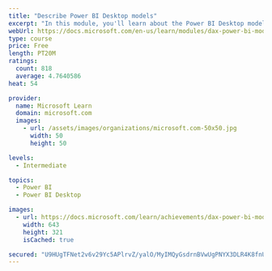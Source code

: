 ```yaml
---
title: "Describe Power BI Desktop models"
excerpt: "In this module, you'll learn about the Power BI Desktop model structure, star schema design basics, analytics queries, and report visual configuration. This module provides a strong foundation on which you can learn to optimize model designs and add model calculations."
webUrl: https://docs.microsoft.com/en-us/learn/modules/dax-power-bi-models/
type: course
price: Free
length: PT20M
ratings:
  count: 818
  average: 4.7640586
heat: 54

provider:
  name: Microsoft Learn
  domain: microsoft.com
  images:
    - url: /assets/images/organizations/microsoft.com-50x50.jpg
      width: 50
      height: 50

levels:
  - Intermediate

topics:
  - Power BI
  - Power BI Desktop

images:
  - url: https://docs.microsoft.com/learn/achievements/dax-power-bi-models-social.png
    width: 643
    height: 321
    isCached: true

secured: "U9HUgTFNet2v6v29Yc5APlrvZ/yalO/MyIMQyGsdrnBVwUgPNYX3DLR4K8fnUuI2H1Rf5uLh2zrg9O9zohtd1/KH/6fb2xBvI5J3ZeSepMCejQaCvQDybx3W+r17kbLsF6suxV4y391yAfj8gIEHw6mxrW7LK/hkTZiIH7syzPVlacqdyBgbRRwvaB36wXZdk/fub+KnJjHilZO5VTfWn4OOyOlBSSwHcvVfrzuUtvdUjs9c3OhlIhfdwy+svR0d8iBtXKjzgSL5k2t3RWyjxCGWWhmUyICH/zMXsELv6NmECj/gzzKyv/8Y1gGjrcZ3Vd2eP7nQLWOf81eoHnxhaswObyLMySu6HBTDT9aPUR3JrWrOsoTGB+DIVKTXvRphECeB0JJZD5darA/UpU8i2CheOyTqGt01w4j8DRYuTJg=;kkp8LLNp5Zg9tZWDhZ/7sQ=="
---
```


